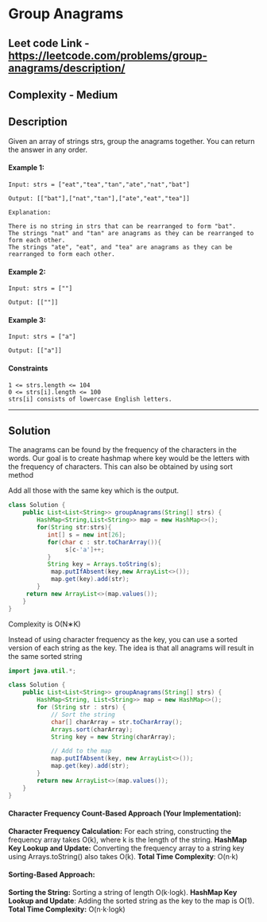 # Group Anagrams

## Leet code Link - https://leetcode.com/problems/group-anagrams/description/

## Complexity - Medium

## Description
Given an array of strings strs, group the anagrams together. You can return the answer in any order.

#### Example 1:
```plaintext
Input: strs = ["eat","tea","tan","ate","nat","bat"]

Output: [["bat"],["nat","tan"],["ate","eat","tea"]]

Explanation:

There is no string in strs that can be rearranged to form "bat".
The strings "nat" and "tan" are anagrams as they can be rearranged to form each other.
The strings "ate", "eat", and "tea" are anagrams as they can be rearranged to form each other.
```

#### Example 2:
```plaintext
Input: strs = [""]

Output: [[""]]
```

#### Example 3:
```plaintext
Input: strs = ["a"]

Output: [["a"]]
```
#### Constraints
```plaintext
1 <= strs.length <= 104
0 <= strs[i].length <= 100
strs[i] consists of lowercase English letters.
```
---
## Solution
The anagrams can be found by the frequency of the characters in the words. Our goal is to create hashmap where key would be the letters with the frequency of characters. This can also be obtained by using sort method

Add all those with the same key which is the output.

```java
class Solution {
    public List<List<String>> groupAnagrams(String[] strs) {
        HashMap<String,List<String>> map = new HashMap<>();
        for(String str:strs){
           int[] s = new int[26];
           for(char c : str.toCharArray()){
                s[c-'a']++;
           }
           String key = Arrays.toString(s);
            map.putIfAbsent(key,new ArrayList<>());
            map.get(key).add(str);
        }
     return new ArrayList<>(map.values());
    }
}
```

Complexity is O(N∗K)

Instead of using character frequency as the key, you can use a sorted version of each string as the key. The idea is that all anagrams will result in the same sorted string

```java
import java.util.*;

class Solution {
    public List<List<String>> groupAnagrams(String[] strs) {
        HashMap<String, List<String>> map = new HashMap<>();
        for (String str : strs) {
            // Sort the string
            char[] charArray = str.toCharArray();
            Arrays.sort(charArray);
            String key = new String(charArray);

            // Add to the map
            map.putIfAbsent(key, new ArrayList<>());
            map.get(key).add(str);
        }
        return new ArrayList<>(map.values());
    }
}

```
#### Character Frequency Count-Based Approach (Your Implementation):
**Character Frequency Calculation:**
For each string, constructing the frequency array takes O(k), where k is the length of the string.
**HashMap Key Lookup and Update:**
Converting the frequency array to a string key using Arrays.toString() also takes O(k).
**Total Time Complexity**: O(n⋅k)
#### Sorting-Based Approach:
**Sorting the String:**
Sorting a string of length O(k⋅logk).
**HashMap Key Lookup and Update**:
Adding the sorted string as the key to the map is O(1).
**Total Time Complexity:** O(n⋅k⋅logk)


